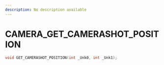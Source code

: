 ```yaml
---
description: No description available 
---
```


# CAMERA\_GET_CAMERASHOT_POSITION

```cpp
void GET_CAMERASHOT_POSITION(int _Unk0, int _Unk1);
```